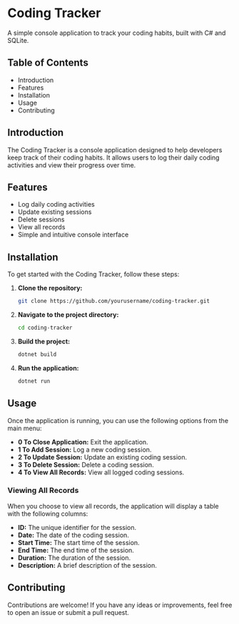 # Coding Tracker

A simple console application to track your coding habits, built with C# and SQLite.

## Table of Contents
- Introduction
- Features
- Installation
- Usage
- Contributing

## Introduction
The Coding Tracker is a console application designed to help developers keep track of their coding habits. It allows users to log their daily coding activities and view their progress over time.

## Features
- Log daily coding activities
- Update existing sessions
- Delete sessions
- View all records
- Simple and intuitive console interface

## Installation
To get started with the Coding Tracker, follow these steps:

1. **Clone the repository:**
    ```bash
    git clone https://github.com/yourusername/coding-tracker.git
    ```
2. **Navigate to the project directory:**
    ```bash
    cd coding-tracker
    ```
3. **Build the project:**
    ```bash
    dotnet build
    ```
4. **Run the application:**
    ```bash
    dotnet run
    ```

## Usage
Once the application is running, you can use the following options from the main menu:

- **0 To Close Application:** Exit the application.
- **1 To Add Session:** Log a new coding session.
- **2 To Update Session:** Update an existing coding session.
- **3 To Delete Session:** Delete a coding session.
- **4 To View All Records:** View all logged coding sessions.

### Viewing All Records
When you choose to view all records, the application will display a table with the following columns:
- **ID:** The unique identifier for the session.
- **Date:** The date of the coding session.
- **Start Time:** The start time of the session.
- **End Time:** The end time of the session.
- **Duration:** The duration of the session.
- **Description:** A brief description of the session.

## Contributing
Contributions are welcome! If you have any ideas or improvements, feel free to open an issue or submit a pull request.
